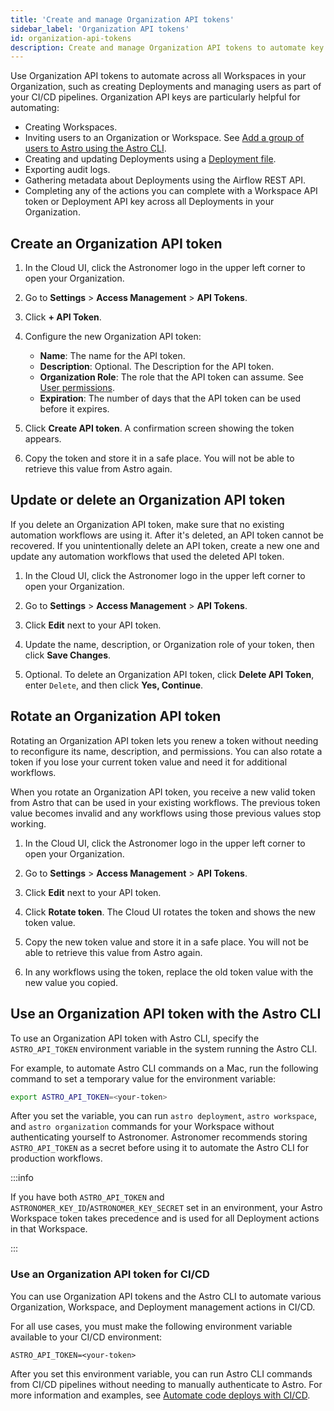 ```yaml
---
title: 'Create and manage Organization API tokens'
sidebar_label: 'Organization API tokens'
id: organization-api-tokens
description: Create and manage Organization API tokens to automate key actions across all Workspaces in your Organization, like adding users and creating Deployments. 
---
```


Use Organization API tokens to automate across all Workspaces in your Organization, such as creating Deployments and managing users as part of your CI/CD pipelines. Organization API keys are particularly helpful for automating:

- Creating Workspaces.
- Inviting users to an Organization or Workspace. See [Add a group of users to Astro using the Astro CLI](add-user.md#add-a-group-of-users-to-astro-using-the-astro-cli).
- Creating and updating Deployments using a [Deployment file](manage-deployments-as-code.md).
- Exporting audit logs.
- Gathering metadata about Deployments using the Airflow REST API.
- Completing any of the actions you can complete with a Workspace API token or Deployment API key across all Deployments in your Organization.

## Create an Organization API token

1. In the Cloud UI, click the Astronomer logo in the upper left corner to open your Organization.
   
2. Go to **Settings** > **Access Management** > **API Tokens**.
   
3. Click **+ API Token**.
   
4. Configure the new Organization API token:

    - **Name**: The name for the API token.
    - **Description**: Optional. The Description for the API token.
    - **Organization Role**: The role that the API token can assume. See [User permissions](user-permissions.md#organization-roles).
    - **Expiration**: The number of days that the API token can be used before it expires.

5. Click **Create API token**. A confirmation screen showing the token appears.
   
6. Copy the token and store it in a safe place. You will not be able to retrieve this value from Astro again. 

## Update or delete an Organization API token

If you delete an Organization API token, make sure that no existing automation workflows are using it. After it's deleted, an API token cannot be recovered. If you unintentionally delete an API token, create a new one and update any automation workflows that used the deleted API token.

1. In the Cloud UI, click the Astronomer logo in the upper left corner to open your Organization.
   
2. Go to **Settings** > **Access Management** > **API Tokens**.

3. Click **Edit** next to your API token.

4. Update the name, description, or Organization role of your token, then click **Save Changes**.
   
5. Optional. To delete an Organization API token, click **Delete API Token**, enter `Delete`, and then click **Yes, Continue**.

## Rotate an Organization API token

Rotating an Organization API token lets you renew a token without needing to reconfigure its name, description, and permissions. You can also rotate a token if you lose your current token value and need it for additional workflows. 

When you rotate an Organization API token, you receive a new valid token from Astro that can be used in your existing workflows. The previous token value becomes invalid and any workflows using those previous values stop working. 

1. In the Cloud UI, click the Astronomer logo in the upper left corner to open your Organization.
   
2. Go to **Settings** > **Access Management** > **API Tokens**.

3. Click **Edit** next to your API token.

4. Click **Rotate token**. The Cloud UI rotates the token and shows the new token value. 

5. Copy the new token value and store it in a safe place. You will not be able to retrieve this value from Astro again. 

6. In any workflows using the token, replace the old token value with the new value you copied. 

## Use an Organization API token with the Astro CLI

To use an Organization API token with Astro CLI, specify the `ASTRO_API_TOKEN` environment variable in the system running the Astro CLI.  

For example, to automate Astro CLI commands on a Mac, run the following command to set a temporary value for the environment variable:

```sh
export ASTRO_API_TOKEN=<your-token>
```

After you set the variable, you can run `astro deployment`, `astro workspace`, and `astro organization` commands for your Workspace without authenticating yourself to Astronomer. Astronomer recommends storing `ASTRO_API_TOKEN` as a secret before using it to automate the Astro CLI for production workflows.

:::info

If you have both `ASTRO_API_TOKEN` and `ASTRONOMER_KEY_ID`/`ASTRONOMER_KEY_SECRET` set in an environment, your Astro Workspace token takes precedence and is used for all Deployment actions in that Workspace. 

:::

### Use an Organization API token for CI/CD

You can use Organization API tokens and the Astro CLI to automate various Organization, Workspace, and Deployment management actions in CI/CD. 

For all use cases, you must make the following environment variable available to your CI/CD environment:

```text
ASTRO_API_TOKEN=<your-token>
```

After you set this environment variable, you can run Astro CLI commands from CI/CD pipelines without needing to manually authenticate to Astro. For more information and examples, see [Automate code deploys with CI/CD](set-up-ci-cd.md).

